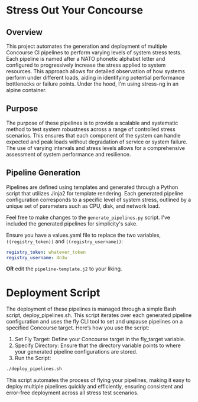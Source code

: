 # Stress Out Your Concourse

## Overview
This project automates the generation and deployment of multiple Concourse CI pipelines to perform varying levels of system stress tests. Each pipeline is named after a NATO phonetic alphabet letter and configured to progressively increase the stress applied to system resources. This approach allows for detailed observation of how systems perform under different loads, aiding in identifying potential performance bottlenecks or failure points. Under the hood, I'm using stress-ng in an alpine container. 

## Purpose
The purpose of these pipelines is to provide a scalable and systematic method to test system robustness across a range of controlled stress scenarios. This ensures that each component of the system can handle expected and peak loads without degradation of service or system failure. The use of varying intervals and stress levels allows for a comprehensive assessment of system performance and resilience.

## Pipeline Generation
Pipelines are defined using templates and generated through a Python script that utilizes Jinja2 for template rendering. Each generated pipeline configuration corresponds to a specific level of system stress, outlined by a unique set of parameters such as CPU, disk, and network load.

Feel free to make changes to the `generate_pipelines.py` script. I've included the generated pipelines for simplicity's sake.

Ensure you have a values.yaml file to replace the two variables, `((registry_token))` and `((registry_username))`:

```yaml
registry_token: whatever_token
registry_username: 4n3w
```

**OR** edit the `pipeline-template.j2` to your liking.

# Deployment Script
The deployment of these pipelines is managed through a simple Bash script, deploy_pipelines.sh. This script iterates over each generated pipeline configuration and uses the fly CLI tool to set and unpause pipelines on a specified Concourse target. Here’s how you use the script:

1. Set Fly Target: Define your Concourse target in the fly_target variable.
1. Specify Directory: Ensure that the directory variable points to where your generated pipeline configurations are stored.
1. Run the Script:

```bash
./deploy_pipelines.sh
```

This script automates the process of flying your pipelines, making it easy to deploy multiple pipelines quickly and efficiently, ensuring consistent and error-free deployment across all stress test scenarios.